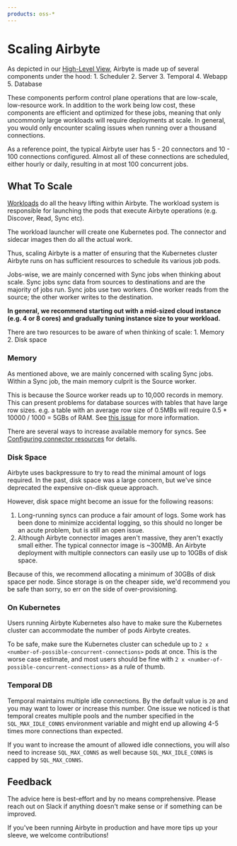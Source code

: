 ```yaml
---
products: oss-*
---
```


# Scaling Airbyte

As depicted in our [High-Level View](../understanding-airbyte/high-level-view.md), Airbyte is made up of several components under the hood: 1. Scheduler 2. Server 3. Temporal 4. Webapp 5. Database

These components perform control plane operations that are low-scale, low-resource work. In addition to the work being low cost, these components are efficient and optimized for these jobs, meaning that only uncommonly large workloads will require deployments at scale. In general, you would only encounter scaling issues when running over a thousand connections.

As a reference point, the typical Airbyte user has 5 - 20 connectors and 10 - 100 connections configured. Almost all of these connections are scheduled, either hourly or daily, resulting in at most 100 concurrent jobs.

## What To Scale

[Workloads](../understanding-airbyte/jobs.md) do all the heavy lifting within Airbyte. The workload system is responsible for launching the pods that execute Airbyte operations \(e.g. Discover, Read, Sync etc\).

The workload launcher will create one Kubernetes pod. The connector and sidecar images then do all the actual work.

Thus, scaling Airbyte is a matter of ensuring that the Kubernetes cluster Airbyte runs on has sufficient resources to schedule its various job pods.

Jobs-wise, we are mainly concerned with Sync jobs when thinking about scale. Sync jobs sync data from sources to destinations and are the majority of jobs run. Sync jobs use two workers. One worker reads from the source; the other worker writes to the destination.

**In general, we recommend starting out with a mid-sized cloud instance \(e.g. 4 or 8 cores\) and gradually tuning instance size to your workload.**

There are two resources to be aware of when thinking of scale: 1. Memory 2. Disk space

### Memory

As mentioned above, we are mainly concerned with scaling Sync jobs. Within a Sync job, the main memory culprit is the Source worker.

This is because the Source worker reads up to 10,000 records in memory. This can present problems for database sources with tables that have large row sizes. e.g. a table with an average row size of 0.5MBs will require 0.5 \* 10000 / 1000 = 5GBs of RAM. See [this issue](https://github.com/airbytehq/airbyte/issues/3439) for more information.

There are several ways to increase available memory for syncs. See [Configuring connector resources](configuring-connector-resources) for details.

### Disk Space

Airbyte uses backpressure to try to read the minimal amount of logs required. In the past, disk space was a large concern, but we've since deprecated the expensive on-disk queue approach.

However, disk space might become an issue for the following reasons:

1. Long-running syncs can produce a fair amount of logs. Some work has been done to minimize accidental logging, so this should no longer be an acute problem, but is still an open issue.
2. Although Airbyte connector images aren't massive, they aren't exactly small either. The typical connector image is ~300MB. An Airbyte deployment with multiple connectors can easily use up to 10GBs of disk space.

Because of this, we recommend allocating a minimum of 30GBs of disk space per node. Since storage is on the cheaper side, we'd recommend you be safe than sorry, so err on the side of over-provisioning.

### On Kubernetes

Users running Airbyte Kubernetes also have to make sure the Kubernetes cluster can accommodate the number of pods Airbyte creates.

To be safe, make sure the Kubernetes cluster can schedule up to `2 x <number-of-possible-concurrent-connections>` pods at once. This is the worse case estimate, and most users should be fine with `2 x <number-of-possible-concurrent-connections>` as a rule of thumb.

### Temporal DB

Temporal maintains multiple idle connections. By the default value is `20` and you may want to lower or increase this number. One issue we noticed is
that temporal creates multiple pools and the number specified in the `SQL_MAX_IDLE_CONNS` environment variable and
might end up allowing 4-5 times more connections than expected.

If you want to increase the amount of allowed idle connections, you will also need to increase `SQL_MAX_CONNS` as well because `SQL_MAX_IDLE_CONNS`
is capped by `SQL_MAX_CONNS`.

## Feedback

The advice here is best-effort and by no means comprehensive. Please reach out on Slack if anything doesn't make sense or if something can be improved.

If you've been running Airbyte in production and have more tips up your sleeve, we welcome contributions!
